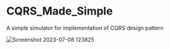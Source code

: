 # CQRS_Made_Simple
A simple simulator for implementation of CQRS design pattern

![Screenshot 2023-07-08 123825](https://github.com/Hesham-SH/CQRS_Made_Simple/assets/35825300/6f61f2d0-97b5-460e-8393-246ca6db068b)

